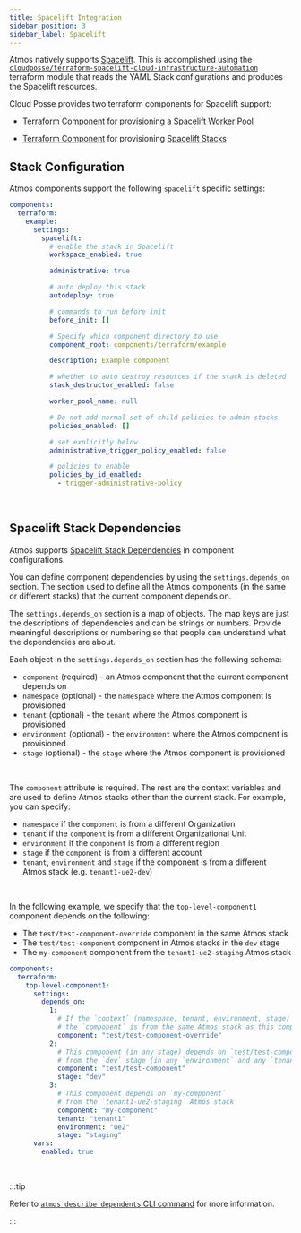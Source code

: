 ```yaml
---
title: Spacelift Integration
sidebar_position: 3
sidebar_label: Spacelift
---
```


Atmos natively supports [Spacelift](https://spacelift.io). This is accomplished using
the [`cloudposse/terraform-spacelift-cloud-infrastructure-automation`](https://github.com/cloudposse/terraform-spacelift-cloud-infrastructure-automation)
terraform module that reads the YAML Stack configurations and produces the Spacelift resources.

Cloud Posse provides two terraform components for Spacelift support:

- [Terraform Component](/core-concepts/components/) for provisioning a
  [Spacelift Worker Pool](https://github.com/cloudposse/terraform-aws-components/tree/main/modules/spacelift/worker-pool)

- [Terraform Component](/core-concepts/components/) for
  provisioning [Spacelift Stacks](https://github.com/cloudposse/terraform-aws-components/tree/main/modules/spacelift/admin-stack)

## Stack Configuration

Atmos components support the following `spacelift` specific settings:

```yaml
components:
  terraform:
    example:
      settings:
        spacelift:
          # enable the stack in Spacelift
          workspace_enabled: true

          administrative: true

          # auto deploy this stack
          autodeploy: true

          # commands to run before init
          before_init: []

          # Specify which component directory to use
          component_root: components/terraform/example

          description: Example component

          # whether to auto destroy resources if the stack is deleted
          stack_destructor_enabled: false

          worker_pool_name: null

          # Do not add normal set of child policies to admin stacks
          policies_enabled: []

          # set explicitly below
          administrative_trigger_policy_enabled: false

          # policies to enable
          policies_by_id_enabled:
            - trigger-administrative-policy
```

<br/>

## Spacelift Stack Dependencies

Atmos supports [Spacelift Stack Dependencies](https://docs.spacelift.io/concepts/stack/stack-dependencies) in component configurations.

You can define component dependencies by using the `settings.depends_on` section. The section used to define all the Atmos components (in
the same or different stacks) that the current component depends on.

The `settings.depends_on` section is a map of objects. The map keys are just the descriptions of dependencies and can be strings or numbers.
Provide meaningful descriptions or numbering so that people can understand what the dependencies are about.

Each object in the `settings.depends_on` section has the following schema:

- `component` (required) - an Atmos component that the current component depends on
- `namespace` (optional) - the `namespace` where the Atmos component is provisioned
- `tenant` (optional) - the `tenant` where the Atmos component is provisioned
- `environment` (optional) - the `environment` where the Atmos component is provisioned
- `stage` (optional) - the `stage` where the Atmos component is provisioned

<br/>

The `component` attribute is required. The rest are the context variables and are used to define Atmos stacks other than the current stack.
For example, you can specify:

- `namespace` if the `component` is from a different Organization
- `tenant` if the `component` is from a different Organizational Unit
- `environment` if the `component` is from a different region
- `stage` if the `component` is from a different account
- `tenant`, `environment` and `stage` if the component is from a different Atmos stack (e.g. `tenant1-ue2-dev`)

<br/>

In the following example, we specify that the `top-level-component1` component depends on the following:

- The `test/test-component-override` component in the same Atmos stack
- The `test/test-component` component in Atmos stacks in the `dev` stage
- The `my-component` component from the `tenant1-ue2-staging` Atmos stack

```yaml
components:
  terraform:
    top-level-component1:
      settings:
        depends_on:
          1:
            # If the `context` (namespace, tenant, environment, stage) is not provided,
            # the `component` is from the same Atmos stack as this component
            component: "test/test-component-override"
          2:
            # This component (in any stage) depends on `test/test-component`
            # from the `dev` stage (in any `environment` and any `tenant`)
            component: "test/test-component"
            stage: "dev"
          3:
            # This component depends on `my-component`
            # from the `tenant1-ue2-staging` Atmos stack
            component: "my-component"
            tenant: "tenant1"
            environment: "ue2"
            stage: "staging"
      vars:
        enabled: true
```

<br/>

:::tip

Refer to [`atmos describe dependents` CLI command](/cli/commands/describe/dependents) for more information.

:::
